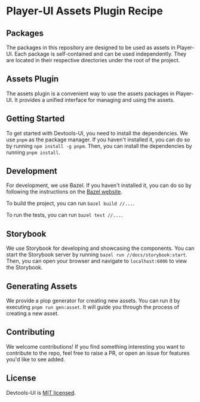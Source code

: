 # Player-UI Assets Plugin Recipe

## Packages

The packages in this repository are designed to be used as assets in Player-UI. Each package is self-contained and can be used independently. They are located in their respective directories under the root of the project.

## Assets Plugin

The assets plugin is a convenient way to use the assets packages in Player-UI. It provides a unified interface for managing and using the assets.

## Getting Started

To get started with Devtools-UI, you need to install the dependencies. We use `pnpm` as the package manager. If you haven't installed it, you can do so by running `npm install -g pnpm`. Then, you can install the dependencies by running `pnpm install`.

## Development

For development, we use Bazel. If you haven't installed it, you can do so by following the instructions on the [Bazel website](https://bazel.build/).

To build the project, you can run `bazel build //...`.

To run the tests, you can run `bazel test //...`.

## Storybook

We use Storybook for developing and showcasing the components. You can start the Storybook server by running `bazel run //docs/storybook:start`. Then, you can open your browser and navigate to `localhost:6006` to view the Storybook.

## Generating Assets

We provide a plop generator for creating new assets. You can run it by executing `pnpm run gen:asset`. It will guide you through the process of creating a new asset.

## Contributing

We welcome contributions! If you find something interesting you want to contribute to the repo, feel free to raise a PR, or open an issue for features you'd like to see added.

## License

Devtools-UI is [MIT licensed](./LICENSE).
